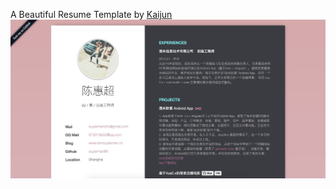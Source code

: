A Beautiful Resume Template by [Kaijun](https://github.com/Kaijun)
<img src="assets/resume-template.jpg">
